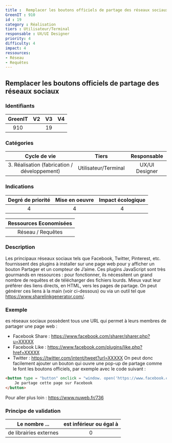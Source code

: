 ```yaml
---
title :  Remplacer les boutons officiels de partage des réseaux sociaux
GreenIT : 910
id : 19
category : Réalisation
tiers : Utilisateur/Terminal
responsable : UX/UI Designer
priority: 4
difficulty: 4
impact: 4
ressources:
- Réseau
- Requêtes
---
```


## Remplacer les boutons officiels de partage des réseaux sociaux

### Identifiants

| GreenIT |  V2  |  V3  |  V4  |
|:-------:|:----:|:----:|:----:|
|   910   |   | 19  |      |

### Catégories

| Cycle de vie |  Tiers  |  Responsable  |
|:---------:|:----:|:----:|
| 3. Réalisation (fabrication / développement) | Utilisateur/Terminal | UX/UI Designer |

### Indications

| Degré de priorité |      Mise en oeuvre       |  Impact écologique    |
|:-------------------:|:-------------------------:|:---------------------:|
| 4 | 4 | 4 |

|Ressources Economisées                                      |
|:----------------------------------------------------------:|
|  Réseau / Requêtes  |

### Description

Les principaux réseaux sociaux tels que Facebook, Twitter, Pinterest, etc. fournissent des plugins à installer sur une page web
pour y afficher un bouton Partager et un compteur de J’aime. Ces plugins JavaScript sont très gourmands en ressources : 
pour fonctionner, ils nécessitent un grand nombre de requêtes et de télécharger des fichiers lourds. 
Mieux vaut leur préférer des liens directs, en HTML, vers les pages de partage. 
On peut générer ces liens à la main (voir ci-dessous) ou via un outil tel que https://www.sharelinkgenerator.com/.

### Exemple

es réseaux sociaux possèdent tous une URL qui permet à leurs membres de partager une page web :
 - Facebook Share : https://www.facebook.com/sharer/sharer.php?u=XXXXX
 - Facebook Like : https://www.facebook.com/plugins/like.php?href=XXXXX
 - Twitter : https://twitter.com/intent/tweet?url=XXXXX
On peut donc facilement ajouter un bouton qui ouvre une pop-up de partage comme le font les boutons officiels, par exemple avec le code suivant :

```html
<button type = "button" onclick = "window. open('https://www.facebook.com/ sharer/sharer.php?u=XXXXX', '', 'menubar = no, toolbar = no, resizable = yes, scrollbars = yes, height = 500, width = 700')">
    Je partage cette page sur Facebook
</button>
```
Pour aller plus loin :
https://www.nuweb.fr/736


### Principe de validation

| Le nombre ...     | est inférieur ou égal à   |  
|-------------------|:-------------------------:|
| de librairies externes  | 0  |
